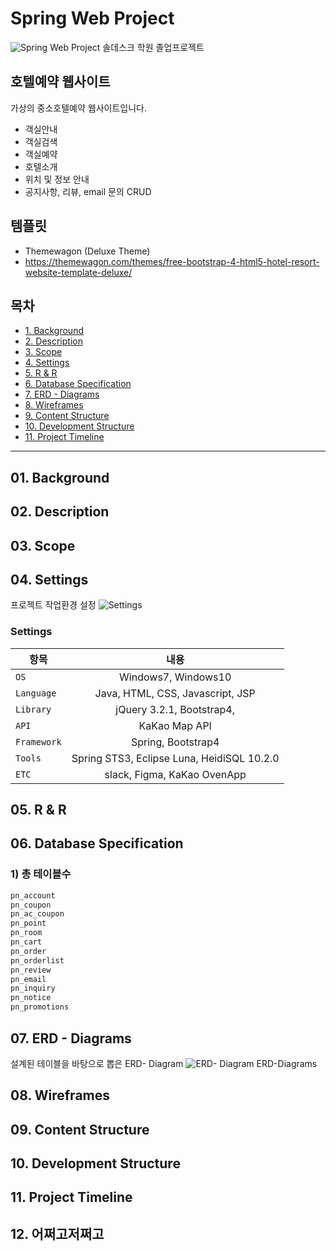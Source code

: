 # Spring Web Project
![Spring Web Project](https://github.com/khe0124/PineTree_Hotel/blob/master/ppt/main.JPG?raw=true)
솔데스크 학원 졸업프로젝트

## 호텔예약 웹사이트
가상의 중소호텔예약 웹사이트입니다.
- 객실안내
- 객실검색
- 객실예약
- 호텔소개
- 위치 및 정보 안내
- 공지사항, 리뷰, email 문의 CRUD

## 템플릿
- Themewagon (Deluxe Theme)
- https://themewagon.com/themes/free-bootstrap-4-html5-hotel-resort-website-template-deluxe/


## 목차
- <a href="#01-background">1. Background</a>
- <a href="#02-description">2. Description</a>
- <a href="#03-scope">3. Scope</a>
- <a href="#04-settings">4. Settings</a>
- <a href="#05-r--r">5. R & R</a>
- <a href="#06-database-specification">6. Database Specification</a>
- <a href="#07-erd---diagrams">7. ERD - Diagrams</a>
- <a href="#08-wireframes">8. Wireframes</a>
- <a href="#09-content-structure">9. Content Structure</a>
- <a href="#10-development-structure">10. Development Structure</a>
- <a href="#11-project-timeline">11. Project Timeline</a>

<hr>

## 01. Background
## 02. Description
## 03. Scope
## 04. Settings
프로젝트 작업환경 설정
![Settings](https://github.com/khe0124/PineTree_Hotel/blob/master/ppt/settings.JPG?raw=true)

### Settings
항목 | 내용
---|:---:
`OS` | Windows7, Windows10 | 
`Language` | Java, HTML, CSS, Javascript, JSP |
`Library` | jQuery 3.2.1, Bootstrap4,  |
`API` | KaKao Map API |
`Framework`| Spring, Bootstrap4 |
`Tools`| Spring STS3, Eclipse Luna, HeidiSQL 10.2.0 |
`ETC`| slack, Figma, KaKao OvenApp |

## 05. R & R
## 06. Database Specification
### 1) 총 테이블수
```sql
pn_account
pn_coupon
pn_ac_coupon
pn_point
pn_room
pn_cart
pn_order
pn_orderlist
pn_review
pn_email
pn_inquiry
pn_notice
pn_promotions
```
## 07. ERD - Diagrams
설계된 테이블을 바탕으로 뽑은 ERD- Diagram
![ERD- Diagram](https://github.com/khe0124/PineTree_Hotel/blob/master/ppt/erd.JPG?raw=true)
ERD-Diagrams
## 08. Wireframes
## 09. Content Structure
## 10. Development Structure
## 11. Project Timeline
## 12. 어쩌고저쩌고
 <br>
